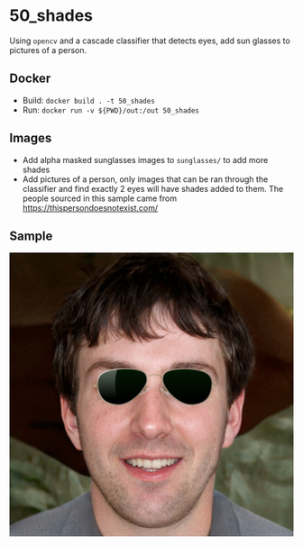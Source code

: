 # 50_shades

Using `opencv` and a cascade classifier that detects eyes, add sun glasses to pictures of a person.

## Docker

* Build: `docker build . -t 50_shades`
* Run: `docker run -v ${PWD}/out:/out 50_shades`

## Images

* Add alpha masked sunglasses images to `sunglasses/` to add more shades
* Add pictures of a person, only images that can be ran through the classifier and find exactly 2 eyes will have shades added to them. The people sourced in this sample came from https://thispersondoesnotexist.com/

## Sample

![](./sample1.png)
